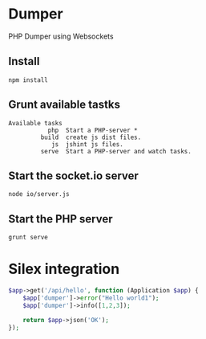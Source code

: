# Dumper

PHP Dumper using Websockets

## Install

```
npm install
```

## Grunt available tastks

```
Available tasks
           php  Start a PHP-server *
         build  create js dist files.
            js  jshint js files.
         serve  Start a PHP-server and watch tasks.
```

## Start the socket.io server
```
node io/server.js
```

## Start the PHP server
```
grunt serve
```

# Silex integration

```php
$app->get('/api/hello', function (Application $app) {
    $app['dumper']->error("Hello world1");
    $app['dumper']->info([1,2,3]);

    return $app->json('OK');
});
```

